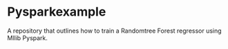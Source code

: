 # Pysparkexample
A repository that outlines how to train a Randomtree Forest regressor using Mllib Pyspark.
